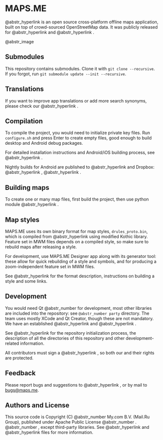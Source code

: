 # MAPS.ME

@abstr_hyperlink is an open source cross-platform offline maps application, built on top of crowd-sourced OpenStreetMap data. It was publicly released for @abstr_hyperlink and @abstr_hyperlink .

@abstr_image 

## Submodules

This repository contains submodules. Clone it with `git clone --recursive`. If you forgot, run `git submodule update --init --recursive`.

## Translations

If you want to improve app translations or add more search synonyms, please check our @abstr_hyperlink .

## Compilation

To compile the project, you would need to initialize private key files. Run `configure.sh` and press Enter to create empty files, good enough to build desktop and Android debug packages.

For detailed installation instructions and Android/iOS building process, see @abstr_hyperlink .

Nightly builds for Android are published to @abstr_hyperlink and Dropbox: @abstr_hyperlink , @abstr_hyperlink .

## Building maps

To create one or many map files, first build the project, then use python module @abstr_hyperlink .

## Map styles

MAPS.ME uses its own binary format for map styles, `drules_proto.bin`, which is compiled from @abstr_hyperlink using modified Kothic library. Feature set in MWM files depends on a compiled style, so make sure to rebuild maps after releasing a style.

For development, use MAPS.ME Designer app along with its generator tool: these allow for quick rebuilding of a style and symbols, and for producing a zoom-independent feature set in MWM files.

See @abstr_hyperlink for the format description, instructions on building a style and some links.

## Development

You would need Qt @abstr_number for development, most other libraries are included into the repository: see `@abstr_number party` directory. The team uses mostly XCode and Qt Creator, though these are not mandatory. We have an established @abstr_hyperlink and @abstr_hyperlink .

See @abstr_hyperlink for the repository initialization process, the description of all the directories of this repository and other development-related information.

All contributors must sign a @abstr_hyperlink , so both our and their rights are protected.

## Feedback

Please report bugs and suggestions to @abstr_hyperlink , or by mail to bugs@maps.me.

## Authors and License

This source code is Copyright (C) @abstr_number My.com B.V. (Mail.Ru Group), published under Apache Public License @abstr_number . @abstr_number , except third-party libraries. See @abstr_hyperlink and @abstr_hyperlink files for more information.
